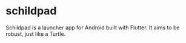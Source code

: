 # schildpad
Schildpad is a launcher app for Android built with Flutter. It aims to be robust, just like a Turtle.
